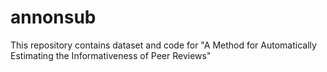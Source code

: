 # annonsub
This repository contains dataset and code for "A Method for Automatically Estimating the Informativeness of Peer Reviews" 
